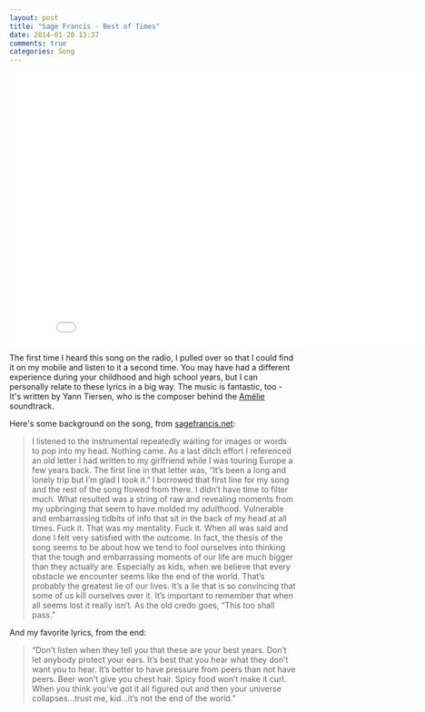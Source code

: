 ```yaml
---
layout: post
title: "Sage Francis - Best of Times"
date: 2014-01-20 13:37
comments: true
categories: Song
---
```


<div class="video-container">
<iframe width="853" height="480" src="//www.youtube.com/embed/VA8hzUDXvtk" frameborder="0" allowfullscreen></iframe>
</div>

The first time I heard this song on the radio, I pulled over so that I could find it on my mobile and listen to it a second time. You may have had a different experience during your childhood and high school years, but I can personally relate to these lyrics in a big way. The music is fantastic, too - It's written by Yann Tiersen, who is the composer behind the [Amélie](http://www.imdb.com/title/tt0211915/) soundtrack.

Here's some background on the song, from [sagefrancis.net](http://www.sagefrancis.net/the-best-of-times-lyrics-behind-the-scenes-wordage):

> I listened to the instrumental repeatedly waiting for images or words to pop into my head. Nothing came. As a last ditch effort I referenced an old letter I had written to my girlfriend while I was touring Europe a few years back. The first line in that letter was, “It’s been a long and lonely trip but I’m glad I took it.” I borrowed that first line for my song and the rest of the song flowed from there. I didn’t have time to filter much. What resulted was a string of raw and revealing moments from my upbringing that seem to have molded my adulthood. Vulnerable and embarrassing tidbits of info that sit in the back of my head at all times. Fuck it. That was my mentality. Fuck it. When all was said and done I felt very satisfied with the outcome. In fact, the thesis of the song seems to be about how we tend to fool ourselves into thinking that the tough and embarrassing moments of our life are much bigger than they actually are. Especially as kids, when we believe that every obstacle we encounter seems like the end of the world. That’s probably the greatest lie of our lives. It’s a lie that is so convincing that some of us kill ourselves over it. It’s important to remember that when all seems lost it really isn’t. As the old credo goes, “This too shall pass.”

And my favorite lyrics, from the end:

> “Don’t listen when they tell you that these are your best years. Don’t let anybody protect your ears. It’s best that you hear what they don’t want you to hear. It’s better to have pressure from peers than not have peers. Beer won’t give you chest hair. Spicy food won’t make it curl. When you think you’ve got it all figured out and then your universe collapses…trust me, kid…it’s not the end of the world.”